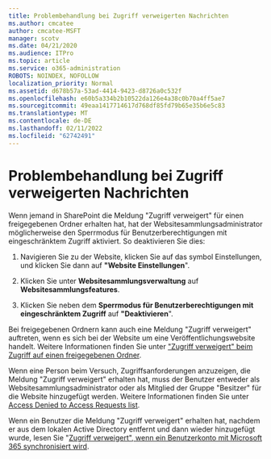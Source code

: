 ```yaml
---
title: Problembehandlung bei Zugriff verweigerten Nachrichten
ms.author: cmcatee
author: cmcatee-MSFT
manager: scotv
ms.date: 04/21/2020
ms.audience: ITPro
ms.topic: article
ms.service: o365-administration
ROBOTS: NOINDEX, NOFOLLOW
localization_priority: Normal
ms.assetid: d678b57a-53ad-4414-9423-d8726a0c532f
ms.openlocfilehash: e60b5a334b2b10522da126e4a38c0b70a4ff5ae7
ms.sourcegitcommit: 49eaa1417714617d768df85fd79b65e35b6e5c83
ms.translationtype: MT
ms.contentlocale: de-DE
ms.lasthandoff: 02/11/2022
ms.locfileid: "62742491"
---
```

# <a name="troubleshoot-access-denied-messages"></a>Problembehandlung bei Zugriff verweigerten Nachrichten

Wenn jemand in SharePoint die Meldung "Zugriff verweigert" für einen freigegebenen Ordner erhalten hat, hat der Websitesammlungsadministrator möglicherweise den Sperrmodus für Benutzerberechtigungen mit eingeschränktem Zugriff aktiviert. So deaktivieren Sie dies: 
  
1. Navigieren Sie zu der Website, klicken Sie auf das symbol Einstellungen, und klicken Sie dann auf **"Website Einstellungen**".
    
2. Klicken Sie unter **Websitesammlungsverwaltung** auf **Websitesammlungsfeatures**.
    
3. Klicken Sie neben dem **Sperrmodus für Benutzerberechtigungen mit eingeschränktem Zugriff** auf **"Deaktivieren**".
    
Bei freigegebenen Ordnern kann auch eine Meldung "Zugriff verweigert" auftreten, wenn es sich bei der Website um eine Veröffentlichungswebsite handelt. Weitere Informationen finden Sie unter ["Zugriff verweigert" beim Zugriff auf einen freigegebenen Ordner](https://answers.microsoft.com/windows/forum/windows_7-files/access-denied-to-share-folder/79fae49d-cddf-4845-8ac8-c141884d85fb).
  
Wenn eine Person beim Versuch, Zugriffsanforderungen anzuzeigen, die Meldung "Zugriff verweigert" erhalten hat, muss der Benutzer entweder als Websitesammlungsadministrator oder als Mitglied der Gruppe "Besitzer" für die Website hinzugefügt werden. Weitere Informationen finden Sie unter [Access Denied to Access Requests list](https://go.microsoft.com/fwlink/?linkid=2004220).
  
Wenn ein Benutzer die Meldung "Zugriff verweigert" erhalten hat, nachdem er aus dem lokalen Active Directory entfernt und dann wieder hinzugefügt wurde, lesen Sie "[Zugriff verweigert", wenn ein Benutzerkonto mit Microsoft 365 synchronisiert wird](https://go.microsoft.com/fwlink/?linkid=2004318).
  

